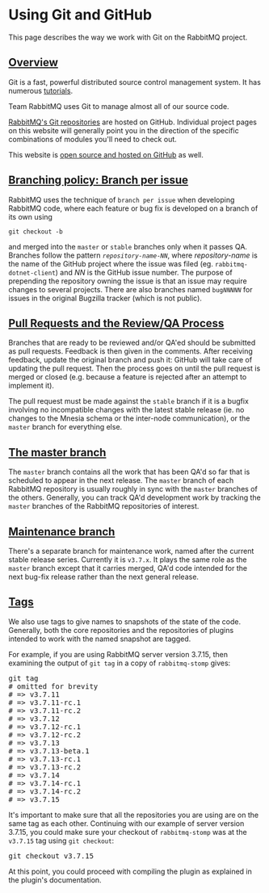 <!--
Copyright (c) 2007-2019 Pivotal Software, Inc.

All rights reserved. This program and the accompanying materials
are made available under the terms of the under the Apache License,
Version 2.0 (the "License”); you may not use this file except in compliance
with the License. You may obtain a copy of the License at

https://www.apache.org/licenses/LICENSE-2.0

Unless required by applicable law or agreed to in writing, software
distributed under the License is distributed on an "AS IS" BASIS,
WITHOUT WARRANTIES OR CONDITIONS OF ANY KIND, either express or implied.
See the License for the specific language governing permissions and
limitations under the License.
-->

# Using Git and GitHub

This page describes the way we work with Git on the
RabbitMQ project.

## <a id="overview" class="anchor" href="#overview">Overview</a>

Git is a fast, powerful distributed source control management system.
It has numerous [tutorials](https://git-scm.com/doc).

Team RabbitMQ uses Git to manage almost all of our source code.

[RabbitMQ's Git repositories](https://github.com/rabbitmq) are hosted on GitHub.
Individual project pages on this website will generally point
you in the direction of the specific combinations of modules
you'll need to check out.

This website is [open source and hosted on GitHub](https://github.com/rabbitmq/rabbitmq-website/)
as well.

## <a id="branch-per-bug" class="anchor" href="#branch-per-bug">Branching policy: Branch per issue</a>

RabbitMQ uses the technique of `branch per issue` when
developing RabbitMQ code, where each feature or bug fix is
developed on a branch of its own using

<code>git checkout -b</code>

and merged into the <code>master</code> or
<code>stable</code> branches only when it passes QA. Branches
follow the pattern <code><i>repository-name</i>-<i>NN</i></code>,
where <i>repository-name</i> is the name of the GitHub project
where the issue was filed (eg. <code>rabbitmq-dotnet-client</code>)
and <i>NN</i> is the GitHub issue number. The purpose of
prepending the repository owning the issue is that an issue
may require changes to several projects. There are also
branches named <code>bug<i>NNNNN</i></code> for issues in the
original Bugzilla tracker (which is not public).

## <a id="pull-requests" class="anchor" href="#pull-requests">Pull Requests and the Review/QA Process</a>

Branches that are ready to be reviewed and/or QA'ed should
be submitted as pull requests. Feedback is then given in
the comments. After receiving feedback, update the original
branch and push it: GitHub will take care of updating the pull
request. Then the process goes on until the pull request is
merged or closed (e.g. because a feature is rejected after an
attempt to implement it).

The pull request must be made against the <code>stable</code>
branch if it is a bugfix involving no incompatible changes
with the latest stable release (ie. no changes to the Mnesia
schema or the inter-node communication), or the <code>master</code>
branch for everything else.

## <a id="default-branch" class="anchor" href="#default-branch">The master branch</a>

The <code>master</code> branch contains all the work that
has been QA'd so far that is scheduled to appear in the next
release. The <code>master</code> branch of each RabbitMQ
repository is usually roughly in sync with the
<code>master</code> branches of the others. Generally, you
can track QA'd development work by tracking the
<code>master</code> branches of the RabbitMQ repositories
of interest.

## <a id="maintenance-branches" class="anchor" href="#maintenance-branches">Maintenance branch</a>

There's a separate branch for maintenance work,
named after the current stable release series. Currently it is <code>v3.7.x</code>.
It plays the same role as the <code>master</code> branch except that it carries merged,
QA'd code intended for the next bug-fix release rather than
the next general release.

## <a id="tags" class="anchor" href="#tags">Tags</a>

We also use tags to give names to snapshots of the state of
the code. Generally, both the core repositories and the
repositories of plugins intended to work with the named
snapshot are tagged.

For example, if you are using RabbitMQ server version 3.7.15,
then examining the output of <code>git tag</code> in a copy
of <code>rabbitmq-stomp</code> gives:

<pre class="lang-bash">
git tag
# omitted for brevity
# => v3.7.11
# => v3.7.11-rc.1
# => v3.7.11-rc.2
# => v3.7.12
# => v3.7.12-rc.1
# => v3.7.12-rc.2
# => v3.7.13
# => v3.7.13-beta.1
# => v3.7.13-rc.1
# => v3.7.13-rc.2
# => v3.7.14
# => v3.7.14-rc.1
# => v3.7.14-rc.2
# => v3.7.15
</pre>

It's important to make sure that all the repositories you
are using are on the same tag as each other. Continuing with
our example of server version 3.7.15, you could make sure
your checkout of <code>rabbitmq-stomp</code> was at the
<code>v3.7.15</code> tag using
<code>git checkout</code>:

<pre class="lang-bash">
git checkout v3.7.15
</pre>

At this point, you could proceed with compiling the plugin
as explained in the plugin's documentation.
